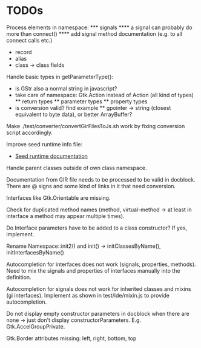 # TODOs

Process elements in namespace:
*** signals
**** a signal can probably do more than connect()
**** add signal method documentation (e.g. to all connect calls etc.)
* record
* alias
* class -> class fields

Handle basic types in getParameterType():
* is GStr also a normal string in javascript?
* take care of namespace: Gtk.Action instead of Action (all kind of types)
** return types
** parameter types
** property types
* is conversion valid? find example
** gpointer -> string (closest equivalent to byte data), or better ArrayBuffer?

Make ./test/converter/convertGirFilesToJs.sh work by fixing conversion script accordingly.

Improve seed runtime info file:
* [Seed runtime documentation](https://people.gnome.org/~racarr/seed/runtime.html)

Handle parent classes outside of own class namespace.

Documentation from GIR file needs to be processed to be valid in docblock. There are @ signs and some
  kind of links in it that need conversion.

Interfaces like Gtk.Orientable are missing.

Check for duplicated method names (method, virtual-method -> at least in interface a method may appear multiple times).

Do Interface parameters have to be added to a class constructor? If yes, implement.

Rename Namespace::init2() and init() -> initClassesByName(), initInterfacesByName()

Autocompletion for interfaces does not work (signals, properties, methods).
Need to mix the signals and properties of interfaces manually into the definition.

Autocompletion for signals does not work for inherited classes and mixins (gi interfaces). Implement as shown
in test/ide/mixin.js to provide autocompletion.

Do not display empty constructor parameters in docblock when there are none -> just don't display constructorParameters.
E.g. Gtk.AccelGroupPrivate.

Gtk.Border attributes missing: left, right, bottom, top
